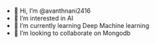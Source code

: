 - 👋 Hi, I’m @avanthnani2416
- 👀 I’m interested in AI
- 🌱 I’m currently learning Deep Machine learning
- 💞️ I’m looking to collaborate on Mongodb

<!---
avanthnani2416/avanthnani2416 is a ✨ special ✨ repository because its `README.md` (this file) appears on your GitHub profile.
You can click the Preview link to take a look at your changes.
--->
